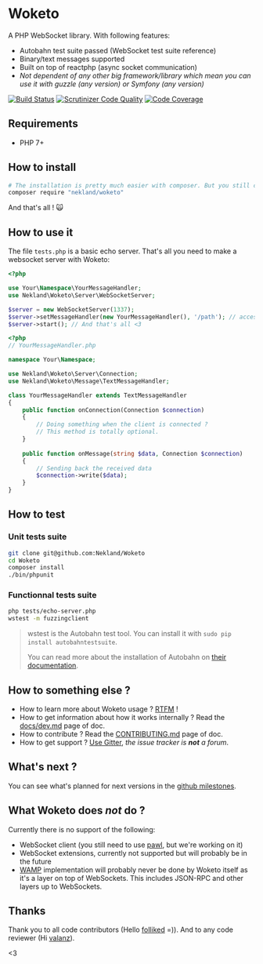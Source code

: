 Woketo
======

A PHP WebSocket library. With following features:

* Autobahn test suite passed (WebSocket test suite reference)
* Binary/text messages supported
* Built on top of reactphp (async socket communication)
* *Not dependent of any other big framework/library which mean you can use it with guzzle (any version) or Symfony (any version)*

[![Build Status](https://travis-ci.org/Nekland/Woketo.svg?branch=master)](https://travis-ci.org/Nekland/Woketo) [![Scrutinizer Code Quality](https://scrutinizer-ci.com/g/Nekland/Woketo/badges/quality-score.png?b=master)](https://scrutinizer-ci.com/g/Nekland/Woketo/?branch=master) [![Code Coverage](https://scrutinizer-ci.com/g/Nekland/Woketo/badges/coverage.png?b=master)](https://scrutinizer-ci.com/g/Nekland/Woketo/?branch=master)

Requirements
------------

* PHP 7+

How to install
--------------

```bash
# The installation is pretty much easier with composer. But you still can use it as git submodule !
composer require "nekland/woketo"
```

And that's all ! :scream_cat: 

How to use it
-------------

The file `tests.php` is a basic echo server. That's all you need to make a websocket server with Woketo:


```php
<?php

use Your\Namespace\YourMessageHandler;
use Nekland\Woketo\Server\WebSocketServer;

$server = new WebSocketServer(1337);
$server->setMessageHandler(new YourMessageHandler(), '/path'); // accessible on ws://127.0.0.1:1337/path
$server->start(); // And that's all <3
```

```php
<?php
// YourMessageHandler.php

namespace Your\Namespace;

use Nekland\Woketo\Server\Connection;
use Nekland\Woketo\Message\TextMessageHandler;

class YourMessageHandler extends TextMessageHandler
{
    public function onConnection(Connection $connection)
    {
        // Doing something when the client is connected ?
        // This method is totally optional.
    }
    
    public function onMessage(string $data, Connection $connection)
    {
        // Sending back the received data
        $connection->write($data);
    }
}
```

How to test
-----------

### Unit tests suite

```bash
git clone git@github.com:Nekland/Woketo
cd Woketo
composer install
./bin/phpunit
```


### Functionnal tests suite

```bash
php tests/echo-server.php
wstest -m fuzzingclient
```

> wstest is the Autobahn test tool. You can install it with `sudo pip install autobahntestsuite`.
>
> You can read more about the installation of Autobahn on
> [their documentation](http://autobahn.ws/testsuite/installation.html#installation).

How to something else ?
-----------------------

* How to learn more about Woketo usage ? [RTFM](docs/index.md) !
* How to get information about how it works internally ? Read the [docs/dev.md](docs/dev.md) page of doc.
* How to contribute ? Read the [CONTRIBUTING.md](CONTRIBUTING.md) page of doc.
* How to get support ? [Use Gitter](http://gitter.im/Nekland/Woketo), _the issue tracker is **not** a forum_.

What's next ?
-------------

You can see what's planned for next versions in the [github milestones](https://github.com/Nekland/Woketo/milestones).

What Woketo does _not_ do ?
---------------------------

Currently there is no support of the following:

- WebSocket client (you still need to use [pawl](https://github.com/ratchetphp/Pawl), but we're working on it)
- WebSocket extensions, currently not supported but will probably be in the future
- [WAMP](http://wamp-proto.org/) implementation will probably never be done by Woketo itself as it's a layer on top of
  WebSockets. This includes JSON-RPC and other layers up to WebSockets.
  
Thanks
------

Thank you to all code contributors (Hello [folliked](https://github.com/folliked) =)). And to any code reviewer (Hi [valanz](https://github.com/valanz)).

<3

